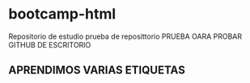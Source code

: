 # bootcamp-html
Repositorio de estudio
prueba de reposittorio
PRUEBA OARA PROBAR GITHUB DE ESCRITORIO

## APRENDIMOS VARIAS ETIQUETAS ##
<HTML>
<TITLE>
<BODY>
<HEAD>
<H1> - <H6>
<BR>
<HR>
<P>
<meta> (author, keywords, viewport,)
<img>

## Aprendimos sobre atributos ##








